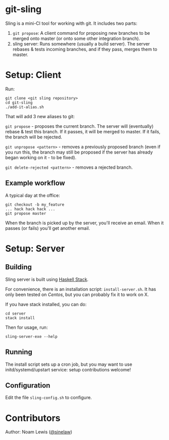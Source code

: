 # git-sling

Sling is a mini-CI tool for working with git. It includes two parts:

1. `git propose`: A client command for proposing new branches to be merged onto master (or onto some other integration branch).
2. sling server: Runs somewhere (usually a build server). The server rebases & tests incoming branches, and if they pass, merges them to master.


# Setup: Client

Run:

    git clone <git sling repository>
    cd git-sling
    ./add-it-alias.sh

That will add 3 new aliases to git:

`git propose` - proposes the current branch. The server will (eventually) rebase & test this branch. If it passes, it will be merged to master. If it fails, the branch will be rejected.

`git unpropose <pattern>` - removes a previously proposed branch (even if you run this, the branch may still be proposed if the server has already began working on it - to be fixed).

`git delete-rejected <pattern>` - removes a rejected branch.


## Example workflow

A typical day at the office:

    git checkout -b my_feature
    ... hack hack hack ...
    git propose master

When the branch is picked up by the server, you'll receive an email. When it passes (or fails) you'll get another email.

# Setup: Server

## Building

Sling server is built using [Haskell Stack](http://www.haskellstack.org).

For convenience, there is an installation script: `install-server.sh`. It has only been tested on *Centos*, but you can probably fix it to work on X.

If you have stack installed, you can do:

    cd server
    stack install

Then for usage, run:

    sling-server-exe --help

## Running

The install script sets up a cron job, but you may want to use  initd/systemd/upstart service: setup contributions welcome!

## Configuration

Edit the file `sling-config.sh` to configure.


# Contributors

Author: Noam Lewis ([@sinelaw](https://github.com/sinelaw))
